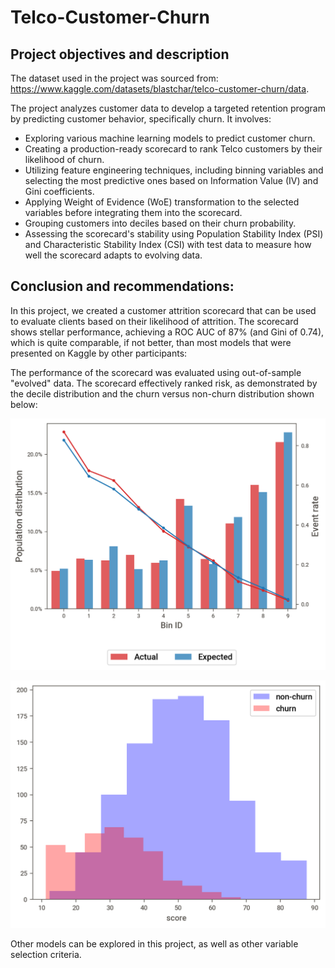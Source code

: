 # Telco-Customer-Churn
## Project objectives and description

The dataset used in the project was sourced from: https://www.kaggle.com/datasets/blastchar/telco-customer-churn/data.

The project analyzes customer data to develop a targeted retention program by predicting customer behavior, specifically churn. It involves:
- Exploring various machine learning models to predict customer churn.
- Creating a production-ready scorecard to rank Telco customers by their likelihood of churn.
- Utilizing feature engineering techniques, including binning variables and selecting the most predictive ones based on Information Value (IV) and Gini coefficients.
- Applying Weight of Evidence (WoE) transformation to the selected variables before integrating them into the scorecard.
- Grouping customers into deciles based on their churn probability.
- Assessing the scorecard's stability using Population Stability Index (PSI) and Characteristic Stability Index (CSI) with test data to measure how well the scorecard adapts to evolving data.

## Conclusion and recommendations:
In this project, we created a customer attrition scorecard that can be used to evaluate clients based on their likelihood of attrition. The scorecard shows stellar performance, achieving a ROC AUC of 87% (and Gini of 0.74), which is quite comparable, if not better, than most models that were presented on Kaggle by other participants:

The performance of the scorecard was evaluated using out-of-sample "evolved" data. The scorecard effectively ranked risk, as demonstrated by the decile distribution and the churn versus non-churn distribution shown below:

![deciles](out_of_sample_decile_distribution.png)

![churn](churn_no_churn_distribution.png)


Other models can be explored in this project, as well as other variable selection criteria.
